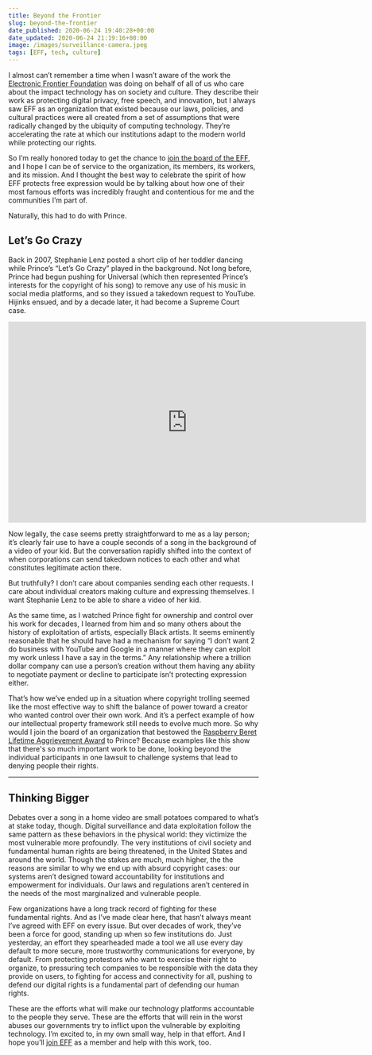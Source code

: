```yaml
---
title: Beyond the Frontier
slug: beyond-the-frontier
date_published: 2020-06-24 19:40:28+00:00
date_updated: 2020-06-24 21:19:16+00:00
image: /images/surveillance-camera.jpeg
tags: [EFF, tech, culture]
---
```

I almost can’t remember a time when I wasn’t aware of the work the [Electronic Frontier Foundation](https://eff.org/) was doing on behalf of all of us who care about the impact technology has on society and culture. They describe their work as protecting digital privacy, free speech, and innovation, but I always saw EFF as an organization that existed because our laws, policies, and cultural practices were all created from a set of assumptions that were radically changed by the ubiquity of computing technology. They’re accelerating the rate at which our institutions adapt to the modern world while protecting our rights.

So I’m really honored today to get the chance to [join the board of the EFF](https://www.eff.org/press/releases/groundbreaking-community-building-technologists-join-effs-board-directors), and I hope I can be of service to the organization, its members, its workers, and its mission. And I thought the best way to celebrate the spirit of how EFF protects free expression would be by talking about how one of their most famous efforts was incredibly fraught and contentious for me and the communities I’m part of.

Naturally, this had to do with Prince.

## Let’s Go Crazy

Back in 2007, Stephanie Lenz posted a short clip of her toddler dancing while Prince’s “Let’s Go Crazy” played in the background. Not long before, Prince had begun pushing for Universal (which then represented Prince’s interests for the copyright of his song) to remove any use of his music in social media platforms, and so they issued a takedown request to YouTube. Hijinks ensued, and by a decade later, it had become a Supreme Court case.

<iframe width="720" height="405" src="https://www.youtube.com/embed/N1KfJHFWlhQ" title="Let's Go Crazy #1" frameborder="0" allow="accelerometer; autoplay; clipboard-write; encrypted-media; gyroscope; picture-in-picture" allowfullscreen></iframe>

Now legally, the case seems pretty straightforward to me as a lay person; it’s clearly fair use to have a couple seconds of a song in the background of a video of your kid. But the conversation rapidly shifted into the context of when corporations can send takedown notices to each other and what constitutes legitimate action there.

But truthfully? I don’t care about companies sending each other requests. I care about individual creators making culture and expressing themselves. I want Stephanie Lenz to be able to share a video of her kid.

As the same time, as I watched Prince fight for ownership and control over his work for decades, I learned from him and so many others about the history of exploitation of artists, especially Black artists. It seems eminently reasonable that he should have had a mechanism for saying “I don’t want 2 do business with YouTube and Google in a manner where they can exploit my work unless I have a say in the terms.” Any relationship where a trillion dollar company can use a person’s creation without them having any ability to negotiate payment or decline to participate isn’t protecting expression either.

That’s how we’ve ended up in a situation where copyright trolling seemed like the most effective way to shift the balance of power toward a creator who wanted control over their own work. And it’s a perfect example of how our intellectual property framework still needs to evolve much more. So why would I join the board of an organization that bestowed the [Raspberry Beret Lifetime Aggrievement Award](https://www.eff.org/takedowns/prince-raspberry-beret-lifetime-aggrievement-award) to Prince? Because examples like this show that there's so much important work to be done, looking beyond the individual participants in one lawsuit to challenge systems that lead to denying people their rights.

---

## Thinking Bigger

Debates over a song in a home video are small potatoes compared to what’s at stake today, though. Digital surveillance and data exploitation follow the same pattern as these behaviors in the physical world: they victimize the most vulnerable more profoundly. The very institutions of civil society and fundamental human rights are being threatened, in the United States and around the world. Though the stakes are much, much higher, the the reasons are similar to why we end up with absurd copyright cases: our systems aren’t designed toward accountability for institutions and empowerment for individuals. Our laws and regulations aren’t centered in the needs of the most marginalized and vulnerable people.

Few organizations have a long track record of fighting for these fundamental rights. And as I’ve made clear here, that hasn’t always meant I’ve agreed with EFF on every issue. But over decades of work, they’ve been a force for good, standing up when so few institutions do. Just yesterday, an effort they spearheaded made a tool we all use every day default to more secure, more trustworthy communications for everyone, by default. From protecting protestors who want to exercise their right to organize, to pressuring tech companies to be responsible with the data they provide on users, to fighting for access and connectivity for all, pushing to defend our digital rights is a fundamental part of defending our human rights.

These are the efforts what will make our technology platforms accountable to the people they serve. These are the efforts that will rein in the worst abuses our governments try to inflict upon the vulnerable by exploiting technology. I’m excited to, in my own small way, help in that effort. And I hope you’ll [join EFF](https://supporters.eff.org/donate/) as a member and help with this work, too.

